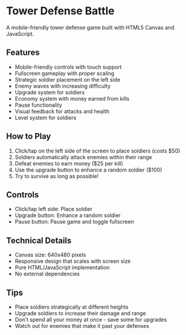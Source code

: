 # Tower Defense Battle

A mobile-friendly tower defense game built with HTML5 Canvas and JavaScript.

## Features

- Mobile-friendly controls with touch support
- Fullscreen gameplay with proper scaling
- Strategic soldier placement on the left side
- Enemy waves with increasing difficulty
- Upgrade system for soldiers
- Economy system with money earned from kills
- Pause functionality
- Visual feedback for attacks and health
- Level system for soldiers

## How to Play

1. Click/tap on the left side of the screen to place soldiers (costs $50)
2. Soldiers automatically attack enemies within their range
3. Defeat enemies to earn money ($25 per kill)
4. Use the upgrade button to enhance a random soldier ($100)
5. Try to survive as long as possible!

## Controls

- Click/tap left side: Place soldier
- Upgrade button: Enhance a random soldier
- Pause button: Pause game and toggle fullscreen

## Technical Details

- Canvas size: 640x480 pixels
- Responsive design that scales with screen size
- Pure HTML/JavaScript implementation
- No external dependencies

## Tips

- Place soldiers strategically at different heights
- Upgrade soldiers to increase their damage and range
- Don't spend all your money at once - save some for upgrades
- Watch out for enemies that make it past your defenses